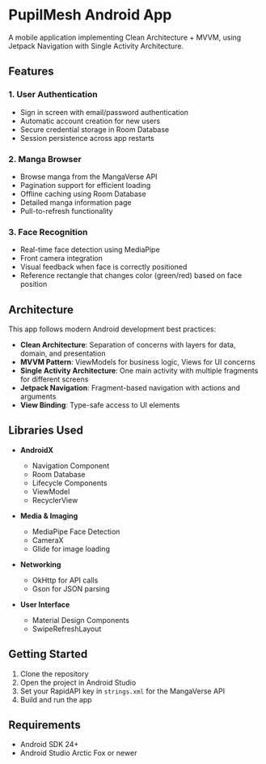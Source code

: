 # PupilMesh Android App

A mobile application implementing Clean Architecture + MVVM, using Jetpack Navigation with Single Activity Architecture.

## Features

### 1. User Authentication

- Sign in screen with email/password authentication
- Automatic account creation for new users
- Secure credential storage in Room Database
- Session persistence across app restarts

### 2. Manga Browser

- Browse manga from the MangaVerse API
- Pagination support for efficient loading
- Offline caching using Room Database
- Detailed manga information page
- Pull-to-refresh functionality

### 3. Face Recognition

- Real-time face detection using MediaPipe
- Front camera integration
- Visual feedback when face is correctly positioned
- Reference rectangle that changes color (green/red) based on face position

## Architecture

This app follows modern Android development best practices:

- **Clean Architecture**: Separation of concerns with layers for data, domain, and presentation
- **MVVM Pattern**: ViewModels for business logic, Views for UI concerns
- **Single Activity Architecture**: One main activity with multiple fragments for different screens
- **Jetpack Navigation**: Fragment-based navigation with actions and arguments
- **View Binding**: Type-safe access to UI elements

## Libraries Used

- **AndroidX**

  - Navigation Component
  - Room Database
  - Lifecycle Components
  - ViewModel
  - RecyclerView

- **Media & Imaging**

  - MediaPipe Face Detection
  - CameraX
  - Glide for image loading

- **Networking**

  - OkHttp for API calls
  - Gson for JSON parsing

- **User Interface**
  - Material Design Components
  - SwipeRefreshLayout

## Getting Started

1. Clone the repository
2. Open the project in Android Studio
3. Set your RapidAPI key in `strings.xml` for the MangaVerse API
4. Build and run the app

## Requirements

- Android SDK 24+
- Android Studio Arctic Fox or newer

